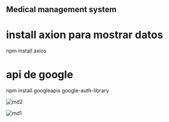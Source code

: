 ## Medical management system



# install axion para mostrar datos
npm install axios
 
# api de google
npm install googleapis google-auth-library

![md2](https://github.com/javierCh77/dashboardMedicalReact/assets/117025400/6998ffb1-7f75-4478-b3b1-d2aa8d8bf159)

![md1](https://github.com/javierCh77/dashboardMedicalReact/assets/117025400/d076672e-fecc-4681-b284-fe7f4f8492f0)
